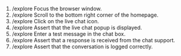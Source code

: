 1. /explore Focus the browser window.
2. /explore Scroll to the bottom right corner of the homepage.
3. /explore Click on the live chat icon.
4. /explore Assert that the live chat popup is displayed.
5. /explore Enter a test message in the chat box.
6. /explore Assert that a response is received from the chat support.
7. /explore Assert that the conversation is logged correctly.